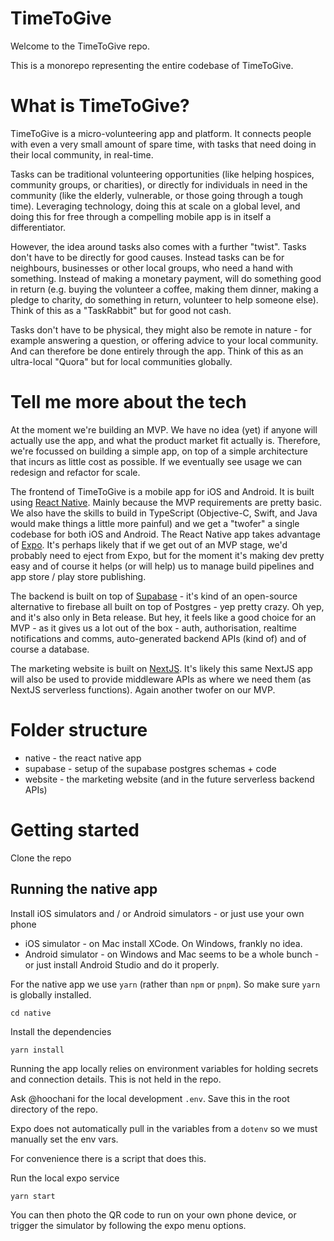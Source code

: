 # TimeToGive

Welcome to the TimeToGive repo. 

This is a monorepo representing the entire codebase of TimeToGive. 

# What is TimeToGive?

TimeToGive is a micro-volunteering app and platform. It connects people with even a very small amount of spare time, with tasks that need doing in their local community, in real-time.

Tasks can be traditional volunteering opportunities (like helping hospices, community groups, or charities), or directly for individuals in need in the community (like the elderly, vulnerable, or those going through a tough time). Leveraging technology, doing this at scale on a global level, and doing this for free through a compelling mobile app is in itself a differentiator.

However, the idea around tasks also comes with a further "twist". Tasks don't have to be directly for good causes. Instead tasks can be for neighbours, businesses or other local groups, who need a hand with something. Instead of making a monetary payment, will do something good in return (e.g. buying the volunteer a coffee, making them dinner, making a pledge to charity, do something in return, volunteer to help someone else). Think of this as a "TaskRabbit" but for good not cash.

Tasks don't have to be physical, they might also be remote in nature - for example answering a question, or offering advice to your local community. And can therefore be done entirely through the app. Think of this as an ultra-local "Quora" but for local communities globally. 

# Tell me more about the tech

At the moment we're building an MVP. We have no idea (yet) if anyone will actually use the app, and what the product market fit actually is. Therefore, we're focussed on building a simple app, on top of a simple architecture that incurs as little cost as possible. If we eventually see usage we can redesign and refactor for scale.

The frontend of TimeToGive is a mobile app for iOS and Android. It is built using [React Native](https://reactnative.dev/). Mainly because the MVP requirements are pretty basic. We also have the skills to build in TypeScript (Objective-C, Swift, and Java would make things a little more painful) and we get a "twofer" a single codebase for both iOS and Android. The React Native app takes advantage of [Expo](https://expo.dev/). It's perhaps likely that if we get out of an MVP stage, we'd probably need to eject from Expo, but for the moment it's making dev pretty easy and of course it helps (or will help) us to manage build pipelines and app store / play store publishing.

The backend is built on top of [Supabase](https://supabase.com/) - it's kind of an open-source alternative to firebase all built on top of Postgres - yep pretty crazy. Oh yep, and it's also only in Beta release. But hey, it feels like a good choice for an MVP - as it gives us a lot out of the box - auth, authorisation, realtime notifications and comms, auto-generated backend APIs (kind of) and of course a database.

The marketing website is built on [NextJS](https://nextjs.org/). It's likely this same NextJS app will also be used to provide middleware APIs as where we need them (as NextJS serverless functions). Again another twofer on our MVP.

# Folder structure

- native - the react native app
- supabase - setup of the supabase postgres schemas + code
- website - the marketing website (and in the future serverless backend APIs)

# Getting started 

Clone the repo

## Running the native app

Install iOS simulators and / or Android simulators - or just use your own phone

- iOS simulator - on Mac install XCode. On Windows, frankly no idea.
- Android simulator - on Windows and Mac seems to be a whole bunch - or just install Android Studio and do it properly.

For the native app we use `yarn` (rather than `npm` or `pnpm`). So make sure `yarn` is globally installed.

```
cd native
```

Install the dependencies

```
yarn install
```

Running the app locally relies on environment variables for holding secrets and connection details. This is not held in the repo.

Ask @hoochani for the local development `.env`. Save this in the root directory of the repo.

Expo does not automatically pull in the variables from a `dotenv` so we must manually set the env vars.

For convenience there is a script that does this. 

Run the local expo service

```
yarn start
```

You can then photo the QR code to run on your own phone device, or trigger the simulator by following the expo menu options.

